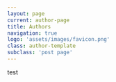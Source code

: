 ```yaml
---
layout: page
current: author-page
title: Authors
navigation: true
logo: 'assets/images/favicon.png'
class: author-template
subclass: 'post page'
---
```

test